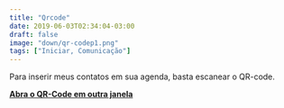 ```yaml
---
title: "Qrcode"
date: 2019-06-03T02:34:04-03:00
draft: false
image: "down/qr-codep1.png"
tags: ["Iniciar, Comunicação"]
---
```


Para inserir meus contatos em sua agenda, basta escanear o QR-code.

**<a data-disable-linkrewriter="true" data-modal-video="" data-modal-size="854x480" target="modal-frame" href="https://raw.githubusercontent.com/p31x070/peixotosite/master/static/down/qr-code.png" class=" unifyCta">Abra o QR-Code em outra janela</a>**
